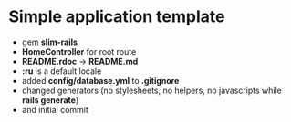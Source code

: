 # Simple application template

* gem **slim-rails**
* **HomeController** for root route
* **README.rdoc** -> **README.md**
* **:ru** is a default locale
* added **config/database.yml** to **.gitignore**
* changed generators (no stylesheets, no helpers, no javascripts while **rails generate**)
* and initial commit
